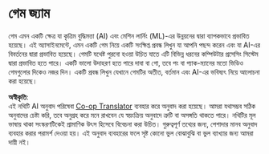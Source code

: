 <!--
CO_OP_TRANSLATOR_METADATA:
{
  "original_hash": "702dc1df5d0285dbe4d04bee982d183e",
  "translation_date": "2025-08-26T09:01:44+00:00",
  "source_file": "lessons/1-Intro/assignment.md",
  "language_code": "bn"
}
-->
# গেম জ্যাম

গেম এমন একটি ক্ষেত্র যা কৃত্রিম বুদ্ধিমত্তা (AI) এবং মেশিন লার্নিং (ML)-এর উন্নয়নের দ্বারা ব্যাপকভাবে প্রভাবিত হয়েছে। এই অ্যাসাইনমেন্টে, এমন একটি গেম নিয়ে একটি সংক্ষিপ্ত প্রবন্ধ লিখুন যা আপনি পছন্দ করেন এবং যা AI-এর বিবর্তনের দ্বারা প্রভাবিত হয়েছে। গেমটি যথেষ্ট পুরনো হওয়া উচিত যাতে এটি বিভিন্ন ধরনের কম্পিউটার প্রসেসিং সিস্টেম দ্বারা প্রভাবিত হতে পারে। একটি ভালো উদাহরণ হতে পারে দাবা বা গো, তবে পং বা প্যাক-ম্যানের মতো ভিডিও গেমগুলোর দিকেও নজর দিন। একটি প্রবন্ধ লিখুন যেখানে গেমটির অতীত, বর্তমান এবং AI-এর ভবিষ্যৎ নিয়ে আলোচনা করা হয়েছে।

**অস্বীকৃতি**:  
এই নথিটি AI অনুবাদ পরিষেবা [Co-op Translator](https://github.com/Azure/co-op-translator) ব্যবহার করে অনুবাদ করা হয়েছে। আমরা যথাসম্ভব সঠিক অনুবাদের চেষ্টা করি, তবে অনুগ্রহ করে মনে রাখবেন যে স্বয়ংক্রিয় অনুবাদে ত্রুটি বা অসঙ্গতি থাকতে পারে। নথিটির মূল ভাষায় থাকা সংস্করণটিকেই প্রামাণিক উৎস হিসেবে বিবেচনা করা উচিত। গুরুত্বপূর্ণ তথ্যের জন্য, পেশাদার মানব অনুবাদ ব্যবহার করার পরামর্শ দেওয়া হয়। এই অনুবাদ ব্যবহারের ফলে সৃষ্ট কোনো ভুল বোঝাবুঝি বা ভুল ব্যাখ্যার জন্য আমরা দায়ী নই।